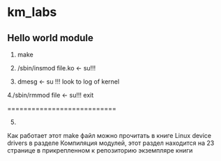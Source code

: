 # km_labs
## Hello world module

1. make

2. /sbin/insmod file.ko <- su!!!

3. dmesg <- su !!! look to log of kernel 

4./sbin/rmmod file <- su!!! exit

===========================

5.  








Как работает этот make файл можно прочитать в книге Linux device drivers в разделе Компиляция модулей,
этот раздел находится на 23 странице в прикрепленном к репозиторию экземпляре книги
